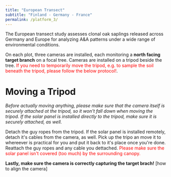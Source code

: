 ```yaml
---
title: "European Transect"
subtitle: "Finland - Germany - France"
permalink: /platform_3/
---
```


The European transect study assesses clonal oak saplings released across Germany and Europe for analyzing A&A patterns under a wide range of environmental conditions.

On each plot, three cameras are installed, each monitoring a **north facing target branch** on a focal tree. Cameras are installed on a tripod beside the tree.
<span style="color:red">If you need to temporarily move the tripod, e.g. to sample the soil beneath the tripod, please follow the below protocol!</span>.

# Moving a Tripod

*Before actually moving anything, please make sure that the camera itself is securely attached ot the tripod, so it won't fall down when moving the tripod. If the solar panel is installed directly to the tripod, make sure it is securely attached, as well.*

Detach the guy ropes from the tripod. If the solar panel is installed remotely, detach it's cables from the camera, as well. Pick up the tripo an move it to whereever is practical for you and put it back to it's place once you're done. Reattach the guy ropes and any cable you dettached.
<span style="color:red">Please make sure the solar panel isn't covered (too much) by the surrounding canopy.</span>

**Lastly, make sure the camera is correctly capturing the target brach!** [how to align the camera]




